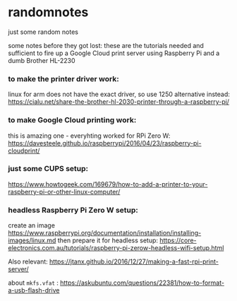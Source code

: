 # randomnotes
just some random notes


some notes before they got lost:
these are the tutorials needed and sufficient to fire up a Google Cloud print server using Raspberry Pi and a dumb Brother HL-2230

### to make the printer driver work:
linux for arm does not have the exact driver, so use 1250 alternative instead:
https://cialu.net/share-the-brother-hl-2030-printer-through-a-raspberry-pi/

### to make Google Cloud printing work:
this is amazing one - everyhting worked for RPi Zero W:
https://davesteele.github.io/raspberrypi/2016/04/23/raspberry-pi-cloudprint/

### just some CUPS setup:
https://www.howtogeek.com/169679/how-to-add-a-printer-to-your-raspberry-pi-or-other-linux-computer/

### headless Raspberry Pi Zero W setup:
create an image https://www.raspberrypi.org/documentation/installation/installing-images/linux.md
then prepare it for headless setup:
https://core-electronics.com.au/tutorials/raspberry-pi-zerow-headless-wifi-setup.html



Also relevant:
https://jtanx.github.io/2016/12/27/making-a-fast-rpi-print-server/

about `mkfs.vfat` : https://askubuntu.com/questions/22381/how-to-format-a-usb-flash-drive
